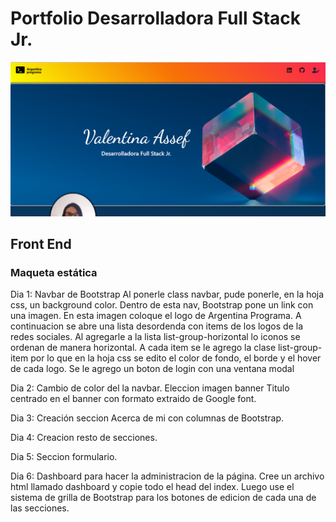 # Portfolio Desarrolladora Full Stack Jr.

![](./assets/img/Portfolio.png)

## Front End
### Maqueta estática

Dia 1: 
Navbar de Bootstrap
Al ponerle class navbar, pude ponerle, en la hoja css, un background color.
Dentro de esta nav, Bootstrap pone un link con una imagen. En esta imagen coloque el logo de Argentina Programa.
A continuacion se abre una lista desordenda con items de los logos de la redes sociales. 
Al agregarle a la lista list-group-horizontal lo iconos se ordenan de manera horizontal.
A cada item se le agrego la clase list-group-item por lo que en la hoja css se edito el color de fondo, el borde y el hover de cada logo.
Se le agrego un boton de login con una ventana modal

Dia 2:
Cambio de color del la navbar.
Eleccion imagen banner
Titulo centrado en el banner con formato extraido de Google font.

Dia 3:
Creación seccion Acerca de mi con columnas de Bootstrap.

Dia 4:
Creacion resto de secciones.

Dia 5:
Seccion formulario.

Dia 6:
Dashboard para hacer la administracion de la página.
Cree un archivo html llamado dashboard y copie todo el head del index.
Luego use el sistema de grilla de Bootstrap para los botones de edicion de cada una de las secciones.

